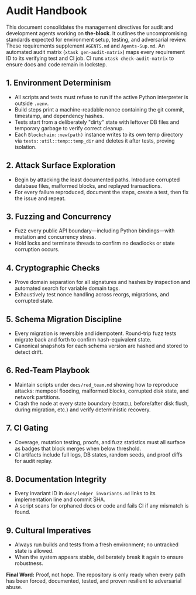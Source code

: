 # Audit Handbook

This document consolidates the management directives for audit and development agents working on **the-block**. It outlines the uncompromising standards expected for environment setup, testing, and adversarial review. These requirements supplement `AGENTS.md` and `Agents-Sup.md`.
An automated audit matrix (`xtask gen-audit-matrix`) maps every requirement ID to its verifying test and CI job. CI runs `xtask check-audit-matrix` to ensure docs and code remain in lockstep.

## 1. Environment Determinism
- All scripts and tests must refuse to run if the active Python interpreter is outside `.venv`.
- Build steps print a machine-readable nonce containing the git commit, timestamp, and dependency hashes.
- Tests start from a deliberately "dirty" state with leftover DB files and temporary garbage to verify correct cleanup.
- Each `Blockchain::new(path)` instance writes to its own temp directory via
  `tests::util::temp::temp_dir` and deletes it after tests, proving isolation.

## 2. Attack Surface Exploration
- Begin by attacking the least documented paths. Introduce corrupted database files, malformed blocks, and replayed transactions.
- For every failure reproduced, document the steps, create a test, then fix the issue and repeat.

## 3. Fuzzing and Concurrency
- Fuzz every public API boundary—including Python bindings—with mutation and concurrency stress.
- Hold locks and terminate threads to confirm no deadlocks or state corruption occurs.

## 4. Cryptographic Checks
- Prove domain separation for all signatures and hashes by inspection and automated search for variable domain tags.
- Exhaustively test nonce handling across reorgs, migrations, and corrupted state.

## 5. Schema Migration Discipline
- Every migration is reversible and idempotent. Round-trip fuzz tests migrate back and forth to confirm hash-equivalent state.
- Canonical snapshots for each schema version are hashed and stored to detect drift.

## 6. Red-Team Playbook
- Maintain scripts under `docs/red_team.md` showing how to reproduce attacks: mempool flooding, malformed blocks, corrupted disk state, and network partitions.
- Crash the node at every state boundary (`SIGKILL` before/after disk flush, during migration, etc.) and verify deterministic recovery.

## 7. CI Gating
- Coverage, mutation testing, proofs, and fuzz statistics must all surface as badges that block merges when below threshold.
- CI artifacts include full logs, DB states, random seeds, and proof diffs for audit replay.

## 8. Documentation Integrity
- Every invariant ID in `docs/ledger_invariants.md` links to its implementation line and commit SHA.
- A script scans for orphaned docs or code and fails CI if any mismatch is found.

## 9. Cultural Imperatives
- Always run builds and tests from a fresh environment; no untracked state is allowed.
- When the system appears stable, deliberately break it again to ensure robustness.

**Final Word:** Proof, not hope. The repository is only ready when every path has been forced, documented, tested, and proven resilient to adversarial abuse.
